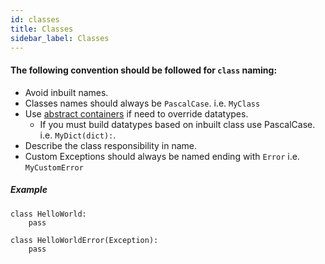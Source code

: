 ```yaml
---
id: classes
title: Classes
sidebar_label: Classes
---
```


#### The following convention should be followed for `class` naming:

* Avoid inbuilt names.
* Classes names should always be `PascalCase`. i.e. `MyClass` 
* Use [abstract containers](https://docs.python.org/3/library/collections.abc.html#module-collections.abc) if need to override datatypes.
    + If you must build datatypes based on inbuilt class use PascalCase. i.e. `MyDict(dict):`.
* Describe the class responsibility in name.
* Custom Exceptions should always be named ending with `Error` i.e. `MyCustomError`

##### Example

```
class HelloWorld:
    pass
    
class HelloWorldError(Exception):
    pass
```
